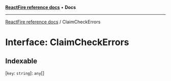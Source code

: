 [**ReactFire reference docs**](../README.md) • **Docs**

***

[ReactFire reference docs](../README.md) / ClaimCheckErrors

# Interface: ClaimCheckErrors

## Indexable

 \[`key`: `string`\]: `any`[]
